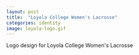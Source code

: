 ```yaml
---
layout: post
title:  "Loyola College Women's Lacrosse"
categories: identity
image: loyola-logo.gif
---
```


Logo design for Loyola College Women's Lacrosse